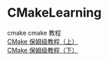 # CMakeLearning
cmake 
cmake 教程 <br>
[CMake 保姆级教程（上）](https://subingwen.cn/cmake/CMake-primer/)  <br>
[CMake 保姆级教程（下）](https://subingwen.cn/cmake/CMake-primer/)  <br>

